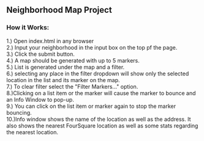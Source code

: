## Neighborhood Map Project

### How it Works:<br>
1.) Open index.html in any browser<br>
2.) Input your neighborhood in the input box on the top pf the page.<br>
3.) Click the submit button.<br>
4.) A map should be generated with up to 5 markers.<br>
5.) List is generated under the map and a filter.<br>
6.) selecting any place in the filter dropdown will show only the selected location in the list and its marker on the map.<br>
7.) To clear filter select the "Filter Markers..." option.<br>
8.)Clicking on a list item or the marker will cause the marker to bounce and an Info Window to pop-up.<br>
9.) You can click on the list item or marker again to stop the marker bouncing.<br>
10.)Info window shows the name of the location as well as the address. It also shows the nearest FourSquare location as well as some stats regarding the nearest location.
